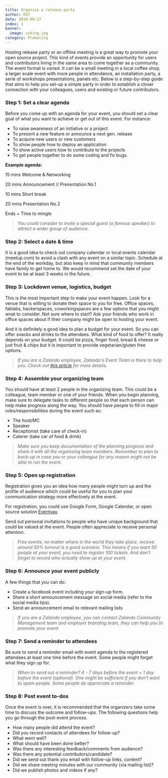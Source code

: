 ```yaml
---
title: Organize a release party
author: OST
date: 2018-09-27
index: 1
banner:
  image: coding.jpg
category: Promoting
---
```


Hosting release party or an offline meeting is a great way to promote your open source project. This kind of events provide an opportunity for users and contributors living in the same area to come together as a community. The event format is varied. It can be a small meeting in a local coffee shop, a larger scale event with more people in attendance, an installation party, a serie of workshops presentations, panels etc. Below is a step-by-step guide that aims to help you set-up a simple party in order to establish a closer connection with your colleagues, users and existing or future contributors.

### Step 1: Set a clear agenda
Before you come up with an agenda for your event, you should set a clear goal of what you want to achieve or get out of this event. For instance: 
 
* To raise awareness of an initiative or a project 
* To present a new feature or announce a next gen. release
* To acquire new users or new customers
* To show people how to deploy an application 
* To show active users how to contribute to the projects 
* To get people together to do some coding and fix bugs. 

**Example agenda:**
 
15 mins Welcome & Networking

20 mins Announcement // Presentation No.1

10 mins Short break

20 mins Presentation No.2 

Ends + Time to mingle
 
> *You could consider to invite a special guest (a famous speaker) to attract a wider group of audience.*

### Step 2: Select a date & time 
It is a good idea to check out company calendar or local events calendar (meetup.com) to avoid a clash with any event on a similar topic. Schedule at the end of the workday, but also keep in mind that community members have family to get home to. We would recommend set the date of your event to be at least 3 weeks in the future. 

### Step 3: Lockdown venue, logistics, budget 
This is the most important step to make your event happen. Look for a venue that is willing to donate their space to you for free. Office spaces, fablabs, hackerspaces, coworkingspaces are a few options that you might wnat to consider. Not sure where to start? Ask your friends who work in office spaces about if their company might be open to hosting your event.

And it is definitely a good idea to plan a budget for your event. So you can offer snacks and drinks to the attendees. What kind of food to offer? It really depends on your budget. It could be pizza, finger food, bread & cheese or just fruit & chips but it is important to provide vegetarian/gluten free options.

>*If you are a Zalando employee, Zalando's Event Team is there to help you. Check out [this article](https://zalando.rightanswers.com/portal/app/portlets/results/viewsolution.jsp?solutionid=171130094830433&page=1&position=1/) for more details.*

### Step 4: Assemble your organizing team 
You should have at least 2 people in  the organizing team. This could be a colleague, team member or one of your friends. When you begin planning, make sure to delegate tasks to different people so that each person can help make progress along the way. You should have people to fill-in major roles/responsibilities during the event such as:
* The host/MC 
* Speaker
* Receptionist (take care of check-in) 
* Caterer (take car of food & drink) 

>*Make sure you keep documentation of the planning progress and share it with all the organizing team members. Remember to plan to back-up in case you or your colleague for any reason might not be able to run the event.*

### Step 5: Open up registration
Registration gives you an idea how many people might turn up and the profile of audience which could be useful for you to plan your communication strategy more effectively at the event. 

For registration, you could use Google Form, Google Calendar, or open source solution [Eventyay](https://eventyay.com/). 

Send out personal invitations to people who have unique background that could be valued at the event. People often appreciate to receive personal attention. 

>*Free events, no matter where in the world they take place, receive around 50% turnout is a good scenario. This means if you want 50 people at your event, you need to register 100 tickets. And don’t forget to record who actually show up at your event.*

### Step 6: Announce your event publicly
A few things that you can do: 

* Create a facebook event including your sign-up form. 
* Share a short announcement message on social media (refer to the social media tips). 
* Send an announcement email to relevant mailing lists

>*If you are a Zalando employee, you can contact Zalando Community Management team and employer branding team, they can help you to promote your event.*
 
### Step 7: Send a reminder to attendees 
Be sure to send a reminder email with event agenda to the registered attendees at least one time before the event. Some people might forget what they sign up for. 

>*When to send out a reminder?  4 - 7 days before the event + 1 day before the event (optional). One might be sufficient if you don’t want to spam people. Some people do appreciate a reminder.*

### Step 8: Post event to-dos 
Once the event is over, it is recommended that the organizers take some time to discuss the outcome and follow-ups. The following questions help you go through the post-event process. 

* How many people did attend the event?
* Did you record contacts of attendees for follow-up?
* What went well?
* What should have been done better?
* Was there any interesting feedback/comments from audience?
* Was there any potential contributors/candidate?
* Did we send out thank you email with follow-up links, content?
* Did we share meeting minutes with our community (via mailing list)?
* Did we publish photos and videos if any?



